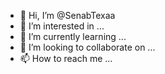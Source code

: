 - 👋 Hi, I’m @SenabTexaa
- 👀 I’m interested in ...
- 🌱 I’m currently learning ...
- 💞️ I’m looking to collaborate on ...
- 📫 How to reach me ...

<!---
SenabTexaa/SenabTexaa is a ✨ special ✨ repository because its `README.md` (this file) appears on your GitHub profile.
You can click the Preview link to take a look at your changes.
--->
